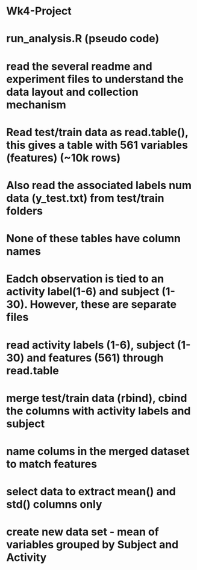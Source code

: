 # Wk4-Project
# run_analysis.R (pseudo code)
  # read the several readme and experiment files to understand the data layout and collection mechanism
  # Read test/train data as read.table(), this gives a table with 561 variables (features) (~10k rows)
  # Also read the associated labels num data (y_test.txt) from test/train folders
  # None of these tables have column names
  # Eadch observation is tied to an activity label(1-6) and subject (1-30). However, these are separate files
  # read activity labels (1-6), subject (1-30) and features (561) through read.table
  # merge test/train data (rbind), cbind the columns with activity labels and subject
  # name colums in the merged dataset to match features
  # select data to extract mean() and std() columns only
  # create new data set - mean of variables grouped by Subject and Activity
  
# 
